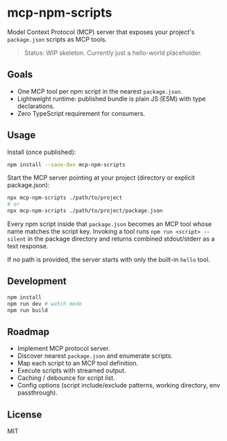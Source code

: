 # mcp-npm-scripts

Model Context Protocol (MCP) server that exposes your project's `package.json` scripts as MCP tools.

> Status: WIP skeleton. Currently just a hello-world placeholder.

## Goals

- One MCP tool per npm script in the nearest `package.json`.
- Lightweight runtime: published bundle is plain JS (ESM) with type declarations.
- Zero TypeScript requirement for consumers.

## Usage

Install (once published):

```bash
npm install --save-dev mcp-npm-scripts
```

Start the MCP server pointing at your project (directory or explicit package.json):

```bash
npx mcp-npm-scripts ./path/to/project
# or
npx mcp-npm-scripts ./path/to/project/package.json
```

Every npm script inside that `package.json` becomes an MCP tool whose name matches the script key. Invoking a tool runs `npm run <script> --silent` in the package directory and returns combined stdout/stderr as a text response.

If no path is provided, the server starts with only the built-in `hello` tool.

## Development

```bash
npm install
npm run dev # watch mode
npm run build
```

## Roadmap

- Implement MCP protocol server.
- Discover nearest `package.json` and enumerate scripts.
- Map each script to an MCP tool definition.
- Execute scripts with streamed output.
- Caching / debounce for script list.
- Config options (script include/exclude patterns, working directory, env passthrough).

## License

MIT
